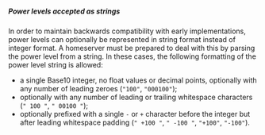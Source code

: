 ##### Power levels accepted as strings

In order to maintain backwards compatibility with early implementations,
power levels can optionally be represented in string format instead of
integer format. A homeserver must be prepared to deal with this by parsing
the power level from a string. In these cases, the following formatting of the
power level string is allowed:

* a single Base10 integer, no float values or decimal points, optionally with
  any number of leading zeroes (`"100"`, `"000100"`);
* optionally with any number of leading or trailing whitespace characters (`" 100 "`,
  `" 00100 "`);
* optionally prefixed with a single `-` or `+` character before the integer
  but after leading whitespace padding (`" +100 "`, `" -100 "`, `"+100"`,
  `"-100"`).
